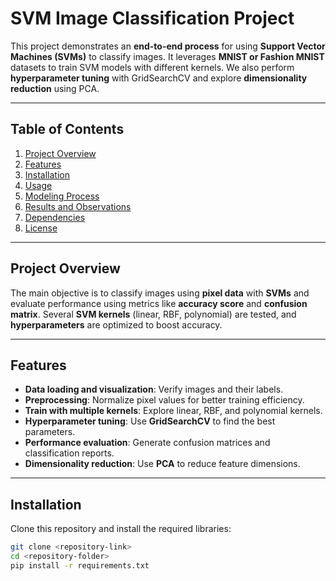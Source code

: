 # SVM Image Classification Project

This project demonstrates an **end-to-end process** for using **Support Vector Machines (SVMs)** to classify images. It leverages **MNIST or Fashion MNIST** datasets to train SVM models with different kernels. We also perform **hyperparameter tuning** with GridSearchCV and explore **dimensionality reduction** using PCA.

---

## Table of Contents
1. [Project Overview](#project-overview)  
2. [Features](#features)  
3. [Installation](#installation)  
4. [Usage](#usage)  
5. [Modeling Process](#modeling-process)  
6. [Results and Observations](#results-and-observations)  
7. [Dependencies](#dependencies)  
8. [License](#license)  

---

## Project Overview

The main objective is to classify images using **pixel data** with **SVMs** and evaluate performance using metrics like **accuracy score** and **confusion matrix**. Several **SVM kernels** (linear, RBF, polynomial) are tested, and **hyperparameters** are optimized to boost accuracy.

---

## Features
- **Data loading and visualization**: Verify images and their labels.
- **Preprocessing**: Normalize pixel values for better training efficiency.
- **Train with multiple kernels**: Explore linear, RBF, and polynomial kernels.
- **Hyperparameter tuning**: Use **GridSearchCV** to find the best parameters.
- **Performance evaluation**: Generate confusion matrices and classification reports.
- **Dimensionality reduction**: Use **PCA** to reduce feature dimensions.

---

## Installation

Clone this repository and install the required libraries:

```bash
git clone <repository-link>
cd <repository-folder>
pip install -r requirements.txt
